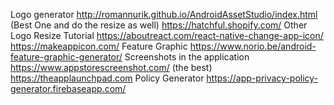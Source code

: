 Logo generator
http://romannurik.github.io/AndroidAssetStudio/index.html (Best One and do the resize as well)
https://hatchful.shopify.com/
Other Logo Resize Tutorial
https://aboutreact.com/react-native-change-app-icon/
https://makeappicon.com/
Feature Graphic
https://www.norio.be/android-feature-graphic-generator/
Screenshots in the application
https://www.appstorescreenshot.com/ (the best)
https://theapplaunchpad.com
Policy Generator
https://app-privacy-policy-generator.firebaseapp.com/
